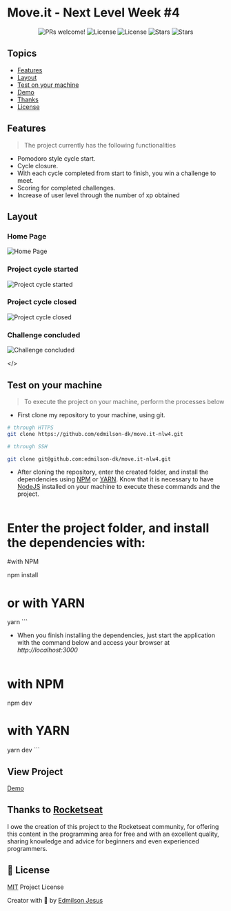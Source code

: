 # Move.it - Next Level Week #4

<p align="center">
  <img src="https://img.shields.io/static/v1?label=Move.it&message=Welcome&color=FFFFFF&labelColor=5965f0" alt="PRs welcome!" />
  <img alt="License" src="https://img.shields.io/static/v1?label=version&message=1.0&color=FFFFFF&labelColor=5965f0">
  <img alt="License" src="https://img.shields.io/static/v1?label=license&message=MIT&color=FFFFFF&labelColor=5965f0">
  <img alt="Stars" src="https://img.shields.io/github/stars/edmilson-dk/move.it-nlw4?color=FFFFFF&labelColor=5965f0">
  <img alt="Stars" src="https://img.shields.io/github/languages/count/edmilson-dk/move.it-nlw4?color=FFFFFF&labelColor=5965f0">
</p>

## Topics

- [Features](#features)
- [Layout](#layout)
- [Test on your machine](#test_project)
- [Demo](#demo)
- [Thanks](#thanks)
- [License](#license)

<a id="features"></a>
## Features

> The project currently has the following functionalities

- Pomodoro style cycle start.
- Cycle closure.
- With each cycle completed from start to finish, you win a challenge to meet.
- Scoring for completed challenges.
- Increase of user level through the number of xp obtained

<a id="layout"></a>
## Layout 

### Home Page 

![Home Page](https://tlgur.com/d/GdBq7mM4)

### Project cycle started

![Project cycle started](https://tlgur.com/d/4x7LvA9g)

### Project cycle closed

![Project cycle closed](https://tlgur.com/d/g50bORLG)


### Challenge concluded

![Challenge concluded](https://tlgur.com/d/8ekWVZlg)


<a id="test_project"></>
## Test on your machine

> To execute the project on your machine, perform the processes below

- First clone my repository to your machine, using git.

```sh
# through HTTPS
git clone https://github.com/edmilson-dk/move.it-nlw4.git

# through SSH

git clone git@github.com:edmilson-dk/move.it-nlw4.git
```

- After cloning the repository, enter the created folder, and install the dependencies using [NPM](https://www.npmjs.com/) or [YARN](https://yarnpkg.com/). Know that it is necessary to have [NodeJS](https://nodejs.org/en/) installed on your machine to execute these commands and the project.

    ```sh
# Enter the project folder, and install the dependencies with:

#with NPM

npm install

# or with YARN

yarn
    ```

- When you finish installing the dependencies, just start the application with the command below and access your browser at _http://localhost:3000_

    ```sh
# with NPM

npm dev

# with YARN

yarn dev
    ```

<a id="demo"></a>
## View Project

[Demo](https://move-it-nlw4-edmilson-dk.vercel.app/)


<a id="thanks"></a>
## Thanks to [Rocketseat](https://rocketseat.com.br/)

I owe the creation of this project to the Rocketseat community, for offering this content in the programming area for free and with an excellent quality, sharing knowledge and advice for beginners and even experienced programmers.

<a id="license"></a>
## 🤝 License

[MIT](https://github.com/edmilson-dk/move.it-nlw4/blob/main/LICENSE) Project License

Creator with 💙 by [Edmilson Jesus](https://www.linkedin.com/in/edmilson-jesus-4128711b5)
